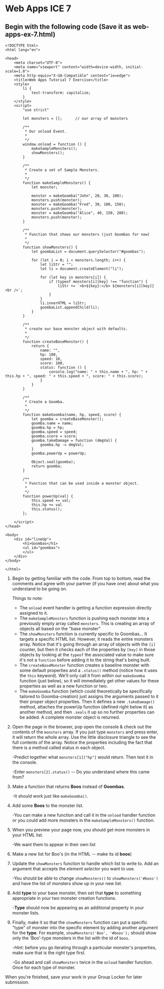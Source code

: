 # Web Apps ICE 7

## Begin with the following code (Save it as web-apps-ex-7.html)
```
<!DOCTYPE html>
<html lang="en">

<head>
    <meta charset="UTF-8">
    <meta name="viewport" content="width=device-width, initial-scale=1.0">
    <meta http-equiv="X-UA-Compatible" content="ie=edge">
    <title>Web Apps Tutorial 7 Exercise</title>
    <style>
        li {
            text-transform: capitalize;
        }
    </style>
    <script>
        "use strict"

        let monsters = [];      // our array of monsters

        /**
         * Our onload Event.
         * 
         */
        window.onload = function () {
            makeSampleMonsters();
            showMonsters();
        }

        /**
         * Create a set of Sample Monsters.
         * 
         */
        function makeSampleMonsters() {
            let monster;

            monster = makeGoomba("John", 20, 30, 100);
            monsters.push(monster);
            monster = makeGoomba("Fred", 30, 100, 150);
            monsters.push(monster);
            monster = makeGoomba("Alice", 40, 150, 200);
            monsters.push(monster);
        }

        /**
         * Function that shows our monsters (just Goombas for now)
         * 
         */
        function showMonsters() {
            let goombaList = document.querySelector("#goombas");

            for (let i = 0; i < monsters.length; i++) {
                let liStr = "";
                let li = document.createElement("li");

                for (let key in monsters[i]) {
                    if (typeof monsters[i][key] !== "function") {
                        liStr += `<b>${key}:</b> ${monsters[i][key]}<br />`;
                    }
                }
                li.innerHTML = liStr;
                goombaList.appendChild(li);
            }
        }

        /**
         * create our base monster object with defaults.
         * 
         */
        function createBaseMonster() {
            return {
                name: "",
                hp: 100,
                speed: 10,
                score: 100,
                status: function () {
                    console.log("name: " + this.name + ", hp: " + this.hp + ", speed: " + this.speed + ", score: " + this.score);
                }
            }
        }

        /**
         * Create a Goomba.
         * 
         */
        function makeGoomba(name, hp, speed, score) {
            let goomba = createBaseMonster();
            goomba.name = name;
            goomba.hp = hp;
            goomba.speed = speed;
            goomba.score = score;
            goomba.takeDamage = function (dmgVal) {
                goomba.hp -= dmgVal;
            }
            goomba.powerUp = powerUp;

            Object.seal(goomba);
            return goomba;
        }

        /**
         * Function that can be used inside a monster object.
         * 
         */
        function powerUp(val) {
            this.speed += val;
            this.hp += val
            this.status();
        };

    </script>
</head>

<body>
    <div id="lineUp">
        <h1>Goombas</h1>
        <ul id="goombas">
        </ul>
    </div>
</body>

</html>
```


1. Begin by getting familiar with the code.  From top to bottom, read the comments and agree with your partner (if you have one) about what you understand to be going on.
		
	Things to note:
	- The `onload` event handler is getting a function expression directly assigned to it.
	- The `makeSampleMonsters` function is pushing each monster into a previously empty array called `monsters`.  This is creating an array of objects all based on the "base monster"
	- The `showMonsters` function is currently specific to Goombas... It targets a specific HTML list.  However, it reads the entire monsters array.  Notice that it's going through an array of objects with the `[i]` counter, but then it checks each of the properties by `[key]` in those objects by looking at the `typeof` the associated value to make sure it's not a `function` before adding it to the string that's being built.
	- The `createBaseMonster` function creates a baseline monster with some default properties and a `.status()` method (notice how it uses the `this` keyword).  We'll only call it from within our `makeGoomba` function (just below), so it will immediately get other values for these properties as well as a new function or two.
	- The `makeGoomba` function (which could theoretically be specifically tailored to Goomba-creation) just assigns the arguments passed to it their proper object properties.  Then it defines a new `.takeDamage()` method, attaches the powerUp function (defined right below it) as another method, and then `.seals` it up so no further properties can be added.  A complete monster object is returned.
			
2. Open the page in the browser, pop open the console & check out the contents of the `monsters` array.  If you just type `monsters` and press enter, it will return the whole array.  Use the little disclosure triangle to see the full contents of the array.  Notice the properties including the fact that there is a method called status in each object.
		
	-Predict together what `monsters[1]["hp"]` would return.  Then test it in the console.

	-Enter `monsters[2].status()` -- Do you understand where this came from?
			
2. Make a function that returns **Boos** instead of **Goombas**. 

	-It should work just like `makeGoomba()`.
			
3. Add some **Boos** to the monster list.
		
	-You can make a new function and call it in the `onload` handler function or you could add more monsters in the `makeSampleMonsters()` function.

4. When you preview your page now, you should get more monsters in your HTML list.
			
	-We want them to appear in their own list

5. Make a new list for Boo's (in the HTML -- make its id **boos**) 
		
6. Update the `showMonsters` function to handle which list to write to. Add an argument that accepts the *element selector* you want to use.
		
	-You should be able to change `showMonsters()` to `showMonsters('#boos')` and have the list of monsters show up in your new list.
	
7. Add **type** to your base monster, then set that **type** to something appropriate in your two monster creation functions.
		
	-**Type** should now be appearing as an additional property in your monster lists.

8. Finally, make it so that the `showMonsters` function can put a specific "type" of monster into the specific element by adding another argument for the **type**.  For example, `showMonsters('Boo', '#boos');` should show only the 'Boo'-type monsters in the list with the id of `boos`.
		
	-*Hint:* before you go iterating through a particular monster's properties, make sure that is the right type first. 

	-Go ahead and call `showMonsters` twice in the `onload` handler function. Once for each type of monster.



When you're finished, save your work in your Group Locker for later submission.
